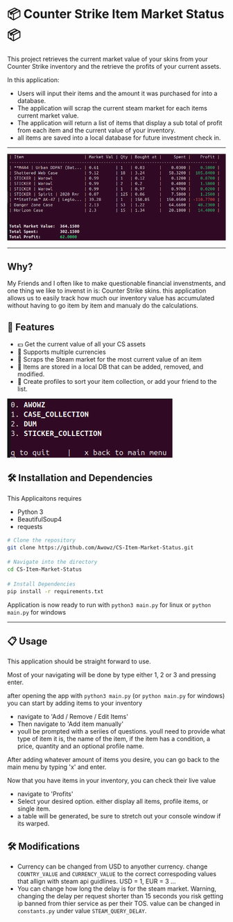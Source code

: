 # 📦 Counter Strike Item Market Status 📦

This project retrieves the current market value of your skins from your Counter Strike inventory and the retrieve the profits of your current assets.

In this application:
* Users will input their items and the amount it was purchased for into a database.
* The application will scrap the current steam market for each items current market value.
* The application will return a list of items that display a sub total of profit from each item and the current value of your inventory.
* all items are saved into a local database for future investment check in.

--------------
![Table Sample](/Assets/profit_table.png "Table Sample")

--------------
## Why?

My Friends and I often like to make questionable financial invenstments, and one thing we like to invenst in is: Counter Strike skins. this application allows us to easily track how much our inventory value has accumulated without having to go item by item and manualy do the calculations.

## 📱 Features

- 💵 Get the current value of all your CS assets
- 🔧 Supports multiple currencies
- 🔗 Scraps the Steam market for the most current value of an item
- 🔧 Items are stored in a local DB that can be added, removed, and modified.
- 🔗 Create profiles to sort your item collection, or add your friend to the list.

![Profile Sample](/Assets/User_table.png "Profile Sample")

## 🛠️ Installation and Dependencies

This Applicaitons requires
* Python 3
* BeautifulSoup4
* requests

```bash
# Clone the repository
git clone https://github.com/Awowz/CS-Item-Market-Status.git

# Navigate into the directory
cd CS-Item-Market-Status

# Install Dependencies
pip install -r requirements.txt
```
Application is now ready to run with ```python3 main.py``` for linux or ```python main.py``` for windows

--------------

## 📋 Usage

This application should be straight forward to use.

Most of your navigating will be done by type either 1, 2 or 3 and pressing enter.

after opening the app with ```python3 main.py``` (or ```python main.py``` for windows) you can start by adding items to your inventory
- navigate to 'Add / Remove / Edit Items'
- Then navigate to 'Add item manually'
- youll be prompted with a seriies of questions. youll need to provide what type of item it is, the name of the item, if the item has a condition, a price, quantity and an optional profile name.

After adding whatever amount of items you desire, you can go back to the main menu by typing 'x' and enter.

Now that you have items in your inventory, you can check their live value
- navigate to 'Profits'
- Select your desired option. either display all items, profile items, or single item.
- a table will be generated, be sure to stretch out your console window if its warped.


## 🛠️ Modifications

* Currency can be changed from USD to anyother currency. change ```COUNTRY_VALUE``` and ```CURRENCY_VALUE``` to the correct correspoding values that allign with steam api guidlines. USD = 1, EUR = 3 ...
* You can change how long the delay is for the steam market. Warning, changing the delay per request shorter than 15 seconds you risk getting ip banned from thier service as per their TOS. value can be changed in ```constants.py``` under value ```STEAM_QUERY_DELAY```.